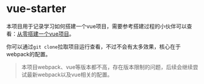 # vue-starter

本项目用于记录学习如何搭建一个vue项目，需要参考搭建过程的小伙伴可以查看：[从零搭建一个vue项目](https://juejin.im/post/5cc580215188257feb01cad8)。

你可以通过`git clone`拉取项目运行查看，不过不会有太多效果，核心在于webpack的配置。

> 本项目webpack、vue等版本都不高，存在版本限制的问题，后续会继续尝试最新webpack以及vue相关的配置。